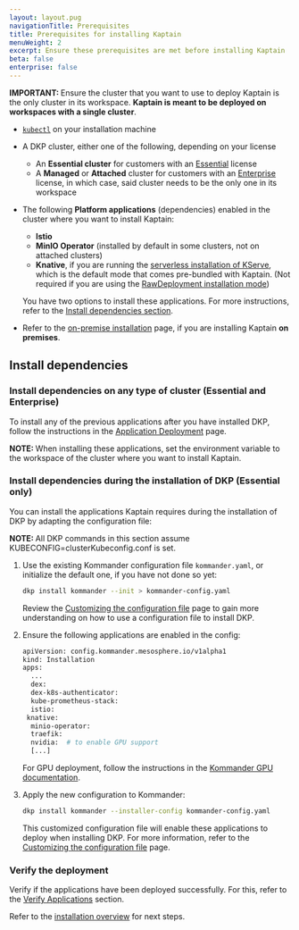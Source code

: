 ```yaml
---
layout: layout.pug
navigationTitle: Prerequisites
title: Prerequisites for installing Kaptain
menuWeight: 2
excerpt: Ensure these prerequisites are met before installing Kaptain
beta: false
enterprise: false
---
```


<p class="message--important"><strong>IMPORTANT: </strong>Ensure the cluster that you want to use to deploy Kaptain is the only cluster in its workspace. <b>Kaptain is meant to be deployed on workspaces with a single cluster</b>.</p>

- [`kubectl`][kubectl] on your installation machine 

- A DKP cluster, either one of the following, depending on your license 

  - An **Essential cluster** for customers with an [Essential](../../../../kommander/2.2/licensing/essential/) license
  - A **Managed** or **Attached** cluster for customers with an [Enterprise](../../../../kommander/2.2/licensing/enterprise/) license, in which case, said cluster needs to be the only one in its workspace

- The following **Platform applications** (dependencies) enabled in the cluster where you want to install Kaptain:

  - **Istio**
  - **MinIO Operator** (installed by default in some clusters, not on attached clusters) 
  - **Knative**, if you are running the [serverless installation of KServe](https://kserve.github.io/website/0.9/admin/serverless/), which is the default mode that comes pre-bundled with Kaptain. (Not required if you are using the [RawDeployment installation mode](https://kserve.github.io/website/0.9/admin/kubernetes_deployment/))

  You have two options to install these applications. For more instructions, refer to the [Install dependencies section](#install-dependencies).

- Refer to the [on-premise installation](../on-premise/) page, if you are installing Kaptain **on premises**.

## Install dependencies 

### Install dependencies on any type of cluster (Essential and Enterprise)

To install any of the previous applications after you have installed DKP, follow the instructions in the [Application Deployment](../../../../kommander/2.2/workspaces/applications/platform-applications/application-deployment/) page.

<p class="message--note"><strong>NOTE: </strong>When installing these applications, set the environment variable to the workspace of the cluster where you want to install Kaptain. </p>

### Install dependencies during the installation of DKP (Essential only)

You can install the applications Kaptain requires during the installation of DKP by adapting the configuration file:

<p class="message--note"><strong>NOTE: </strong>All DKP commands in this section assume KUBECONFIG=clusterKubeconfig.conf is set.</p>

1.  Use the existing Kommander configuration file `kommander.yaml`, or initialize the default one, if you have not done so yet:

    ```bash
    dkp install kommander --init > kommander-config.yaml
    ```

    Review the [Customizing the configuration file](../../../../kommander/2.2/install/configuration/) page to gain more understanding on how to use a configuration file to install DKP.

1.  Ensure the following applications are enabled in the config: 

    ```bash
    apiVersion: config.kommander.mesosphere.io/v1alpha1
    kind: Installation
    apps:
      ...
      dex:
      dex-k8s-authenticator:
      kube-prometheus-stack:
      istio:
     knative:
      minio-operator:
      traefik:
      nvidia:  # to enable GPU support
      [...]
    ```

    For GPU deployment, follow the instructions in the [Kommander GPU documentation](../../../../kommander/2.2/gpu/kommander-config/).

1.  Apply the new configuration to Kommander: 

    ```bash
    dkp install kommander --installer-config kommander-config.yaml
    ```

    This customized configuration file will enable these applications to deploy when installing DKP. For more information, refer to the [Customizing the configuration file](../../../../kommander/2.2/install/configuration/) page.

### Verify the deployment

Verify if the applications have been deployed successfully. For this, refer to the [Verify Applications](../../../../kommander/2.2/workspaces/applications/platform-applications/application-deployment#verify-applications) section.

Refer to the [installation overview](../../install#installation-overview) for next steps.

[kubectl]: https://kubernetes.io/docs/tasks/tools/#kubectl
